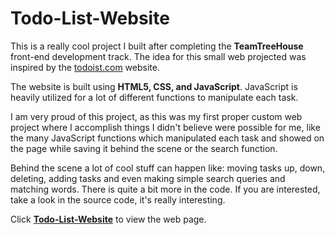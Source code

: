 # Todo-List-Website

This is a really cool project I built after completing the **TeamTreeHouse** front-end development track. The idea for this small web projected was inspired by the <a href="https://todoist.com">todoist.com</a> website.

The website is built using **HTML5, CSS, and JavaScript**. JavaScript is heavily utilized for a lot of different functions to manipulate each task.

I am very proud of this project, as this was my first proper custom web project where I accomplish things I didn't believe were possible for me, like the many JavaScript functions which manipulated each task and showed on the page while saving it behind the scene or the search function.

Behind the scene a lot of cool stuff can happen like: moving tasks up, down, deleting, adding tasks and even making simple search queries and matching words. There is quite a bit more in the code. If you are interested, take a look in the source code, it's really interesting.

Click <a href="https://f54vnfg.github.io/Todo-List-Website/"><strong>Todo-List-Website</strong></a> to view the web page.
